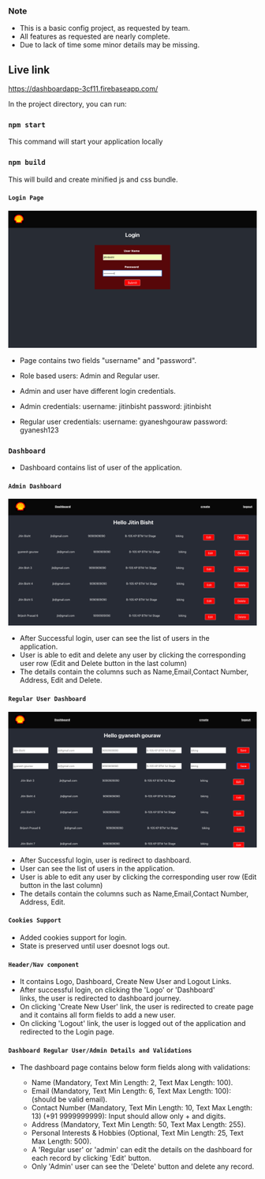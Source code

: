 ### Note

- This is a basic config project, as requested by team.
- All features as requested are nearly complete.
- Due to lack of time some minor details may be missing.

## Live link

https://dashboardapp-3cf11.firebaseapp.com/

In the project directory, you can run:

### `npm start`

This command will start your application locally

### `npm build`

This will build and create minified js and css bundle.

#### `Login Page`

![Alt text](images/LoginPage.png "Title")

- Page contains two fields "username" and "password".
- Role based users: Admin and Regular user.
- Admin and user have different login credentials.
- Admin credentials:
  username: jitinbisht
  password: jitinbisht

- Regular user credentials:
  username: gyaneshgouraw
  password: gyanesh123

### `Dashboard`

- Dashboard contains list of user of the application.

#### `Admin Dashboard`

![Alt text](images/AdminDashboard.png "Title")

- After Successful login, user can see the list of users in the  
  application.
- User is able to edit and delete any user by clicking the corresponding user row (Edit and Delete button
  in the last column)
- The details contain the columns such as Name,Email,Contact Number, Address, Edit and Delete.

#### `Regular User Dashboard`

![Alt text](images/UserDashboard.png "Title")

- After Successful login, user is redirect to dashboard.
- User can see the list of users in the application.
- User is able to edit any user by clicking the corresponding user row (Edit button in the last column)
- The details contain the columns such as Name,Email,Contact Number, Address, Edit.

#### `Cookies Support`

- Added cookies support for login.
- State is preserved until user doesnot logs out.

#### `Header/Nav component`

- It contains Logo, Dashboard, Create New User and Logout Links.
- After successful login, on clicking the 'Logo' or 'Dashboard'  
  links, the user is redirected to dashboard journey.
- On clicking 'Create New User' link, the user is redirected to
  create page and it contains all form fields to add a new user.
- On clicking 'Logout' link, the user is logged out of the
  application and redirected to the Login page.

#### `Dashboard Regular User/Admin Details and Validations`

- The dashboard page contains below form fields along with validations:

  - Name (Mandatory, Text Min Length: 2, Text Max Length: 100).
  - Email (Mandatory, Text Min Length: 6, Text Max Length: 100): (should be valid email).
  - Contact Number (Mandatory, Text Min Length: 10, Text Max Length: 13) (+91 9999999999): Input should allow only + and digits.
  - Address (Mandatory, Text Min Length: 50, Text Max Length: 255).
  - Personal Interests & Hobbies (Optional, Text Min Length: 25, Text Max Length: 500).
  - A 'Regular user' or 'admin' can edit the details on the dashboard for each record by clicking 'Edit' button.
  - Only 'Admin' user can see the 'Delete' button and delete any record.

